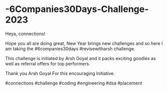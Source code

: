 # -6Companies30Days-Challenge-2023
Heya, connections!

Hope you all are doing great, New Year brings new challenges and so here I am taking the #6companies30days #revisewitharsh challenge.

This challenge is initiated by Arsh Goyal and it packs exciting goodies as well as referral offers for top performers.

Thank you Arsh Goyal For this encouraging Initiative.

#connections #challenge #coding #engineering #dsa #placement
